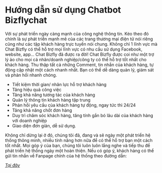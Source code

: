 
# Hướng dẫn sử dụng Chatbot Bizflychat

Với sự phát triển ngày càng mạnh của công nghệ thông tin. Kéo theo đó chính là sự phát triển mạnh mẽ của các trang thương mại điện tử nói riêng cũng như các tập khách hàng trực tuyến nói chung. Không chỉ 1 lĩnh vực mà Chat Bizfly có thể hỗ trợ mọi lĩnh vực có nhu cầu sử dụng Facebook, website, app... Chat Bizfly đã được ra đời! Chat Bizfly được coi như một trợ lý ảo cho mọi cá nhân/doanh nghiệp/công ty có thể hỗ trợ tốt nhất cho khách hàng. Thu thập tất cả những Comment, tin nhắn của khách hàng, tự động cập nhật một cách nhanh nhất. Bạn có thể dễ dàng quản lý, giám sát và phản hồi nhanh chóng.

-   Tiết kiệm thời gian/ nhân lực hỗ trợ khách hàng
-   Tăng hiệu quả công việc
-   Tăng khả năng tương tác của khách hàng
-   Quản lý thông tin khách hàng tập trung
-   Phản hồi yêu cầu của khách hàng tự động, ngay tức thì 24/24
-   Tăng khả năng chốt đơn hàng
-   Duy trì chăm sóc khách hàng, tăng tính gắn bó lâu dài của khách hàng với doanh nghiệp
-   Giao diện đơn giản, dễ sử dụng.

Không chỉ dừng lại ở đó, chúng tôi đã, đang và sẽ ngày một phát triển hệ thống thông minh, nhiều tính năng hơn nữa để có thể hỗ trợ bạn một cách tốt nhất. Mọi góp ý của bạn, chúng tôi luôn luôn lắng nghe và tiếp thu để phát triển hệ thống ngày một hoàn thiện. Nếu có góp ý, khách hàng có thể gửi tin nhắn về Fanpage chính của hệ thống theo đường dẫn:


_[Tại đây](https://www.facebook.com/Bizfly-Chat-1967788406802529)_